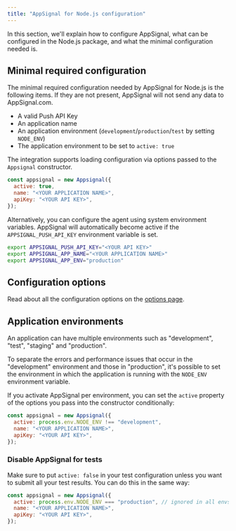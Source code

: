 ```yaml
---
title: "AppSignal for Node.js configuration"
---
```


In this section, we'll explain how to configure AppSignal, what can be configured in the Node.js package, and what the minimal configuration needed is.

## Minimal required configuration

The minimal required configuration needed by AppSignal for Node.js is the following items. If they are not present, AppSignal will not send any data to AppSignal.com.

- A valid Push API Key
- An application name
- An application environment (`development`/`production`/`test` by setting `NODE_ENV`)
- The application environment to be set to `active: true`

The integration supports loading configuration via options passed to the `Appsignal` constructor.

```js
const appsignal = new Appsignal({
  active: true,
  name: "<YOUR APPLICATION NAME>",
  apiKey: "<YOUR API KEY>",
});
```

Alternatively, you can configure the agent using system environment variables. AppSignal will automatically become active if the `APPSIGNAL_PUSH_API_KEY` environment variable is set.

```bash
export APPSIGNAL_PUSH_API_KEY="<YOUR API KEY>"
export APPSIGNAL_APP_NAME="<YOUR APPLICATION NAME>"
export APPSIGNAL_APP_ENV="production"
```

## Configuration options

Read about all the configuration options on the [options page](/nodejs/configuration/options.html).

## Application environments

An application can have multiple environments such as "development", "test", "staging" and "production".

To separate the errors and performance issues that occur in the "development" environment and those in "production", it's possible to set the environment in which the application is running with the `NODE_ENV` environment variable.

If you activate AppSignal per environment, you can set the `active` property of the options you pass into the constructor conditionally:

```js
const appsignal = new Appsignal({
  active: process.env.NODE_ENV !== "development",
  name: "<YOUR APPLICATION NAME>",
  apiKey: "<YOUR API KEY>",
});
```

### Disable AppSignal for tests

Make sure to put `active: false` in your test configuration unless you want to submit all your test results. You can do this in the same way:

```js
const appsignal = new Appsignal({
  active: process.env.NODE_ENV === "production", // ignored in all envs except production
  name: "<YOUR APPLICATION NAME>",
  apiKey: "<YOUR API KEY>",
});
```
